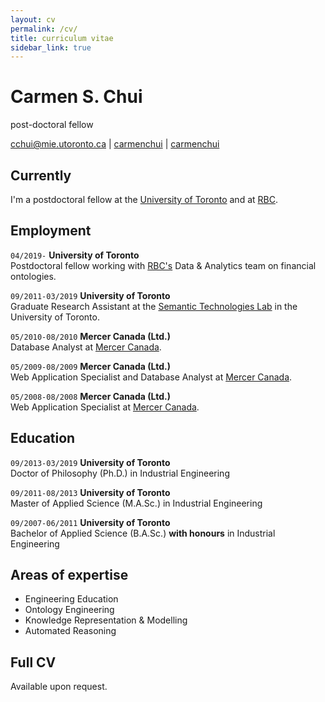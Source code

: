```yaml
---
layout: cv
permalink: /cv/
title: curriculum vitae
sidebar_link: true
---
```


# Carmen S. Chui
post-doctoral fellow

<div id="webaddress">
<a href="mailto:cchui@mie.utoronto.ca">cchui@mie.utoronto.ca</a>
|
<i class="fa fa-github"></i> <a href="http://github.com/carmenchui">carmenchui</a>
|
<i class="fa fa-linkedin"></i> <a href="http://linkedin.com/in/carmenchui">carmenchui</a>
</div>


## Currently

I'm a postdoctoral fellow at the [University of Toronto](http://www.utoronto.ca/) and at [RBC](http://www.rbc.com).

## Employment

`04/2019-` __University of Toronto__  
Postdoctoral fellow working with [RBC's](http://www.rbc.com) Data & Analytics team on financial ontologies.

`09/2011-03/2019` __University of Toronto__  
Graduate Research Assistant at the [Semantic Technologies Lab](http://stl.mie.utoronto.ca) in the University of Toronto.

`05/2010-08/2010` __Mercer Canada (Ltd.)__  
Database Analyst at [Mercer Canada](http://www.mercer.com).

`05/2009-08/2009` __Mercer Canada (Ltd.)__  
Web Application Specialist and Database Analyst at [Mercer Canada](http://www.mercer.com).

`05/2008-08/2008` __Mercer Canada (Ltd.)__  
Web Application Specialist at [Mercer Canada](http://www.mercer.com).

## Education

`09/2013-03/2019`  __University of Toronto__  
Doctor of Philosophy (Ph.D.) in Industrial Engineering

`09/2011-08/2013` __University of Toronto__  
Master of Applied Science (M.A.Sc.) in Industrial Engineering

`09/2007-06/2011` __University of Toronto__  
Bachelor of Applied Science (B.A.Sc.) __with honours__ in Industrial Engineering

## Areas of expertise

* Engineering Education
* Ontology Engineering
* Knowledge Representation & Modelling
* Automated Reasoning

## Full CV

Available upon request.
